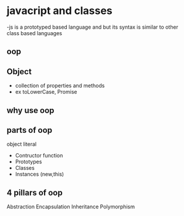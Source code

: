 # javacript and classes
-js is a prototyped based language and but its syntax is similar to other class based languages

## oop


## Object
- collection of properties and methods
- ex toLowerCase, Promise

## why use oop


## parts of oop
object literal
- Contructor function
- Prototypes
- Classes
- Instances (new,this)

## 4 pillars of oop
Abstraction
Encapsulation
Inheritance
Polymorphism